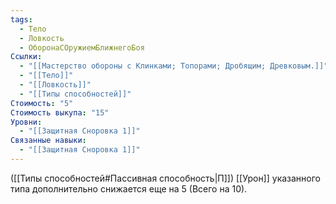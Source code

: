 ```yaml
---
tags:
  - Тело
  - Ловкость
  - ОборонаСОружиемБлижнегоБоя
Ссылки:
  - "[[Мастерство обороны с Клинками; Топорами; Дробящим; Древковым.]]"
  - "[[Тело]]"
  - "[[Ловкость]]"
  - "[[Типы способностей]]"
Стоимость: "5"
Стоимость выкупа: "15"
Уровни:
  - "[[Защитная Сноровка 1]]"
Связанные навыки:
  - "[[Защитная Сноровка 1]]"
---
```

([[Типы способностей#Пассивная способность|П]]) [[Урон]] указанного типа дополнительно снижается еще на 5 (Всего на 10).